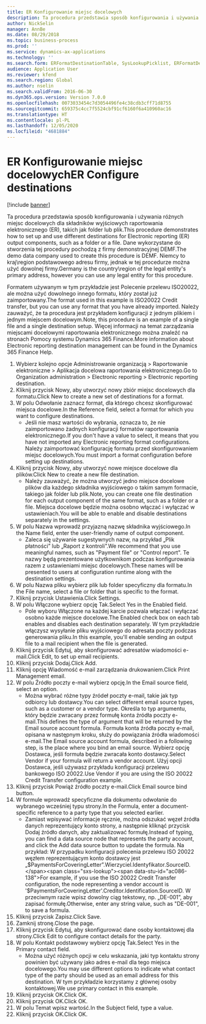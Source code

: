 ```yaml
---
title: ER Konfigurowanie miejsc docelowych
description: Ta procedura przedstawia sposób konfigurowania i używania różnych miejsc docelowych dla składników wyjściowych raportowania elektronicznego (ER), takich jak folder lub plik.
author: NickSelin
manager: AnnBe
ms.date: 08/29/2018
ms.topic: business-process
ms.prod: ''
ms.service: dynamics-ax-applications
ms.technology: ''
ms.search.form: ERFormatDestinationTable, SysLookupPicklist, ERFormatDestinationSettings, ERFormatDestinationEmailSettings, ERExpressionDesignerFormula, SRSPrintDestinationTokens
audience: Application User
ms.reviewer: kfend
ms.search.region: Global
ms.author: nselin
ms.search.validFrom: 2016-06-30
ms.dyn365.ops.version: Version 7.0.0
ms.openlocfilehash: 0073033454c7d3054496fe4c38cdb3cff71d8755
ms.sourcegitcommit: 659375c4cc7f5524cbf91cf6160f6a410960ac16
ms.translationtype: HT
ms.contentlocale: pl-PL
ms.lasthandoff: 12/05/2020
ms.locfileid: "4681884"
---
```

# <a name="er-configure-destinations"></a><span data-ttu-id="ac086-103">ER Konfigurowanie miejsc docelowych</span><span class="sxs-lookup"><span data-stu-id="ac086-103">ER Configure destinations</span></span>

[!include [banner](../../includes/banner.md)]

<span data-ttu-id="ac086-104">Ta procedura przedstawia sposób konfigurowania i używania różnych miejsc docelowych dla składników wyjściowych raportowania elektronicznego (ER), takich jak folder lub plik.</span><span class="sxs-lookup"><span data-stu-id="ac086-104">This procedure demonstrates how to set up and use different destinations for Electronic reporting (ER) output components, such as a folder or a file.</span></span> <span data-ttu-id="ac086-105">Dane wykorzystane do stworzenia tej procedury pochodzą z firmy demonstracyjnej DEMF.</span><span class="sxs-lookup"><span data-stu-id="ac086-105">The demo data company used to create this procedure is DEMF.</span></span> <span data-ttu-id="ac086-106">Niemcy to kraj\region podstawowego adresu firmy, jednak w tej procedurze można użyć dowolnej firmy.</span><span class="sxs-lookup"><span data-stu-id="ac086-106">Germany is the country\region of the legal entity's primary address, however you can use any legal entity for this procedure.</span></span> 

<span data-ttu-id="ac086-107">Formatem używanym w tym przykładzie jest Polecenie przelewu ISO20022, ale można użyć dowolnego innego formatu, który został już zaimportowany.</span><span class="sxs-lookup"><span data-stu-id="ac086-107">The format used in this example is ISO20022 Credit transfer, but you can use any format that you have already imported.</span></span> <span data-ttu-id="ac086-108">Należy zauważyć, że ta procedura jest przykładem konfiguracji z jednym plikiem i jednym miejscem docelowym.</span><span class="sxs-lookup"><span data-stu-id="ac086-108">Note, this procedure is an example of a single file and a single destination setup.</span></span> <span data-ttu-id="ac086-109">Więcej informacji na temat zarządzania miejscami docelowymi raportowania elektronicznego można znaleźć na stronach Pomocy systemu Dynamics 365 Finance.</span><span class="sxs-lookup"><span data-stu-id="ac086-109">More information about Electronic reporting destination management can be found in the Dynamics 365 Finance Help.</span></span>

1. <span data-ttu-id="ac086-110">Wybierz kolejno opcje Administrowanie organizacją > Raportowanie elektroniczne > Aplikacja docelowa raportowania elektronicznego.</span><span class="sxs-lookup"><span data-stu-id="ac086-110">Go to Organization administration > Electronic reporting > Electronic reporting destination.</span></span>
2. <span data-ttu-id="ac086-111">Kliknij przycisk Nowy, aby utworzyć nowy zbiór miejsc docelowych dla formatu.</span><span class="sxs-lookup"><span data-stu-id="ac086-111">Click New to create a new set of destinations for a format.</span></span>
3. <span data-ttu-id="ac086-112">W polu Odwołanie zaznacz format, dla którego chcesz skonfigurować miejsca docelowe.</span><span class="sxs-lookup"><span data-stu-id="ac086-112">In the Reference field, select a format for which you want to configure destinations.</span></span>
    * <span data-ttu-id="ac086-113">Jeśli nie masz wartości do wybrania, oznacza to, że nie zaimportowano żadnych konfiguracji formatów raportowania elektronicznego.</span><span class="sxs-lookup"><span data-stu-id="ac086-113">If you don't have a value to select, it means that you have not imported any Electronic reporting format configurations.</span></span> <span data-ttu-id="ac086-114">Należy zaimportować konfigurację formatu przed skonfigurowaniem miejsc docelowych.</span><span class="sxs-lookup"><span data-stu-id="ac086-114">You must import a format configuration before setting up destinations.</span></span>  
4. <span data-ttu-id="ac086-115">Kliknij przycisk Nowy, aby utworzyć nowe miejsce docelowe dla plików.</span><span class="sxs-lookup"><span data-stu-id="ac086-115">Click New to create a new file destination.</span></span>
    * <span data-ttu-id="ac086-116">Należy zauważyć, że można utworzyć jedno miejsce docelowe plików dla każdego składnika wyjściowego o takim samym formacie, takiego jak folder lub plik.</span><span class="sxs-lookup"><span data-stu-id="ac086-116">Note, you can create one file destination for each output component of the same format, such as a folder or a file.</span></span> <span data-ttu-id="ac086-117">Miejsca docelowe będzie można osobno włączać i wyłączać w ustawieniach.</span><span class="sxs-lookup"><span data-stu-id="ac086-117">You will be able to enable and disable destinations separately in the settings.</span></span>  
5. <span data-ttu-id="ac086-118">W polu Nazwa wprowadź przyjazną nazwę składnika wyjściowego.</span><span class="sxs-lookup"><span data-stu-id="ac086-118">In the Name field, enter the user-friendly name of output component.</span></span>
    * <span data-ttu-id="ac086-119">Zaleca się używanie sugestywnych nazw, na przykład „Plik płatności” lub „Raport z kontroli”.</span><span class="sxs-lookup"><span data-stu-id="ac086-119">We recommend that you use meaningful names, such as "Payment file" or "Control report".</span></span> <span data-ttu-id="ac086-120">Te nazwy będą prezentowane użytkownikom podczas konfigurowania razem z ustawieniami miejsc docelowych.</span><span class="sxs-lookup"><span data-stu-id="ac086-120">These names will be presented to users at configuration runtime along with the destination settings.</span></span>  
6. <span data-ttu-id="ac086-121">W polu Nazwa pliku wybierz plik lub folder specyficzny dla formatu.</span><span class="sxs-lookup"><span data-stu-id="ac086-121">In the File name, select a file or folder that is specific to the format.</span></span>
7. <span data-ttu-id="ac086-122">Kliknij przycisk Ustawienia.</span><span class="sxs-lookup"><span data-stu-id="ac086-122">Click Settings.</span></span>
8. <span data-ttu-id="ac086-123">W polu Włączone wybierz opcję Tak.</span><span class="sxs-lookup"><span data-stu-id="ac086-123">Select Yes in the Enabled field.</span></span>
    * <span data-ttu-id="ac086-124">Pole wyboru Włączone na każdej karcie pozwala włączać i wyłączać osobno każde miejsce docelowe.</span><span class="sxs-lookup"><span data-stu-id="ac086-124">The Enabled check box on each tab enables and disables each destination separately.</span></span> <span data-ttu-id="ac086-125">W tym przykładzie włączysz wysyłanie pliku wyjściowego do adresata poczty podczas generowania pliku.</span><span class="sxs-lookup"><span data-stu-id="ac086-125">In this example, you'll enable sending an output file to a mail recipient when the file is generated.</span></span>  
9. <span data-ttu-id="ac086-126">Kliknij przycisk Edytuj, aby skonfigurować adresatów wiadomości e-mail.</span><span class="sxs-lookup"><span data-stu-id="ac086-126">Click Edit, to set up email recipients.</span></span>
10. <span data-ttu-id="ac086-127">Kliknij przycisk Dodaj.</span><span class="sxs-lookup"><span data-stu-id="ac086-127">Click Add.</span></span>
11. <span data-ttu-id="ac086-128">Kliknij opcję Wiadomość e-mail zarządzania drukowaniem.</span><span class="sxs-lookup"><span data-stu-id="ac086-128">Click Print Management email.</span></span>
12. <span data-ttu-id="ac086-129">W polu Źródło poczty e-mail wybierz opcję.</span><span class="sxs-lookup"><span data-stu-id="ac086-129">In the Email source  field, select an option.</span></span>
    * <span data-ttu-id="ac086-130">Można wybrać różne typy źródeł poczty e-mail, takie jak typ odbiorcy lub dostawcy.</span><span class="sxs-lookup"><span data-stu-id="ac086-130">You can select different email source types, such as a customer or a vendor type.</span></span> <span data-ttu-id="ac086-131">Określa to typ argumentu, który będzie zwracany przez formułę konta źródła poczty e-mail.</span><span class="sxs-lookup"><span data-stu-id="ac086-131">This defines the type of argument that will be returned by the Email source account formula.</span></span> <span data-ttu-id="ac086-132">Formuła konta źródła poczty e-mail, opisana w następnym kroku, służy do powiązania źródła wiadomości e-mail.</span><span class="sxs-lookup"><span data-stu-id="ac086-132">The Email source account formula, described in a following step, is the place where you bind an email source.</span></span> <span data-ttu-id="ac086-133">Wybierz opcję Dostawca, jeśli formuła będzie zwracała konto dostawcy.</span><span class="sxs-lookup"><span data-stu-id="ac086-133">Select Vendor if your formula will return a vendor account.</span></span> <span data-ttu-id="ac086-134">Użyj opcji Dostawca, jeśli używasz przykładu konfiguracji przelewu bankowego ISO 20022.</span><span class="sxs-lookup"><span data-stu-id="ac086-134">Use Vendor if you are using the ISO 20022 Credit Transfer configuration example.</span></span>  
13. <span data-ttu-id="ac086-135">Kliknij przycisk Powiąż źródło poczty e-mail.</span><span class="sxs-lookup"><span data-stu-id="ac086-135">Click Email source bind button.</span></span>
14. <span data-ttu-id="ac086-136">W formule wprowadź specyficzne dla dokumentu odwołanie do wybranego wcześniej typu strony.</span><span class="sxs-lookup"><span data-stu-id="ac086-136">In the Formula, enter a document-specific reference to a party type that you selected earlier.</span></span>
    * <span data-ttu-id="ac086-137">Zamiast wpisywać informacje ręcznie, można odszukać węzeł źródła danych reprezentujący konto strony, a następnie kliknąć przycisk Dodaj źródło danych, aby zaktualizować formułę.</span><span class="sxs-lookup"><span data-stu-id="ac086-137">Instead of typing, you can find a data source node that represents the party account, and click the Add data source button to update the formula.</span></span> <span data-ttu-id="ac086-138">Na przykład: W przypadku konfiguracji polecenia przelewu ISO 20022 węzłem reprezentującym konto dostawcy jest „$PaymentsForCoveringLetter”.Wierzyciel.Identyfikator.SourceID.</span><span class="sxs-lookup"><span data-stu-id="ac086-138">For example, if you use the ISO 20022 Credit Transfer configuration, the node representing a vendor account is '$PaymentsForCoveringLetter'.Creditor.Identification.SourceID.</span></span> <span data-ttu-id="ac086-139">W przeciwnym razie wpisz dowolny ciąg tekstowy, np. „DE-001”, aby zapisać formułę.</span><span class="sxs-lookup"><span data-stu-id="ac086-139">Otherwise, enter any string value, such as "DE-001", to save a formula.</span></span>  
15. <span data-ttu-id="ac086-140">Kliknij przycisk Zapisz.</span><span class="sxs-lookup"><span data-stu-id="ac086-140">Click Save.</span></span>
16. <span data-ttu-id="ac086-141">Zamknij stronę.</span><span class="sxs-lookup"><span data-stu-id="ac086-141">Close the page.</span></span>
17. <span data-ttu-id="ac086-142">Kliknij przycisk Edytuj, aby skonfigurować dane osoby kontaktowej dla strony.</span><span class="sxs-lookup"><span data-stu-id="ac086-142">Click Edit to configure contact details for the party.</span></span>
18. <span data-ttu-id="ac086-143">W polu Kontakt podstawowy wybierz opcję Tak.</span><span class="sxs-lookup"><span data-stu-id="ac086-143">Select Yes in the Primary contact field.</span></span>
    * <span data-ttu-id="ac086-144">Można użyć różnych opcji w celu wskazania, jaki typ kontaktu strony powinien być używany jako adres e-mail dla tego miejsca docelowego.</span><span class="sxs-lookup"><span data-stu-id="ac086-144">You may use different options to indicate what contact type of the party should be used as an email address for this destination.</span></span> <span data-ttu-id="ac086-145">W tym przykładzie korzystamy z głównej osoby kontaktowej.</span><span class="sxs-lookup"><span data-stu-id="ac086-145">We use primary contact in this example.</span></span>  
19. <span data-ttu-id="ac086-146">Kliknij przycisk OK.</span><span class="sxs-lookup"><span data-stu-id="ac086-146">Click OK.</span></span>
20. <span data-ttu-id="ac086-147">Kliknij przycisk OK.</span><span class="sxs-lookup"><span data-stu-id="ac086-147">Click OK.</span></span>
21. <span data-ttu-id="ac086-148">W polu Temat wpisz wartość.</span><span class="sxs-lookup"><span data-stu-id="ac086-148">In the Subject field, type a value.</span></span>
22. <span data-ttu-id="ac086-149">Kliknij przycisk OK.</span><span class="sxs-lookup"><span data-stu-id="ac086-149">Click OK.</span></span>

